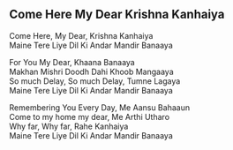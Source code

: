 ## Come Here My Dear Krishna Kanhaiya


Come Here, My Dear, Krishna Kanhaiya  
Maine Tere Liye Dil Ki Andar Mandir Banaaya

For You My Dear, Khaana Banaaya  
Makhan Mishri Doodh Dahi Khoob Mangaaya  
So much Delay, So much Delay, Tumne Lagaya  
Maine Tere Liye Dil Ki Andar Mandir Banaaya

Remembering You Every Day, Me Aansu Bahaaun  
Come to my home my dear, Me Arthi Utharo  
Why far, Why far, Rahe Kanhaiya  
Maine Tere Liye Dil Ki Andar Mandir Banaaya

